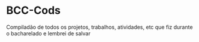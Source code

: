 # BCC-Cods
Compiladão de todos os projetos, trabalhos, atividades, etc que fiz durante o bacharelado e lembrei de salvar
